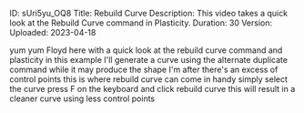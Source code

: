 ID: sUri5yu_OQ8
Title: Rebuild Curve
Description: This video takes a quick look at the Rebuild Curve command in Plasticity.
Duration: 30
Version: 
Uploaded: 2023-04-18

yum yum Floyd here with a quick look at
the rebuild curve command and plasticity
in this example I'll generate a curve
using the alternate duplicate command
while it may produce the shape I'm after
there's an excess of control points this
is where rebuild curve can come in handy
simply select the curve press F on the
keyboard and click rebuild curve this
will result in a cleaner curve using
less control points